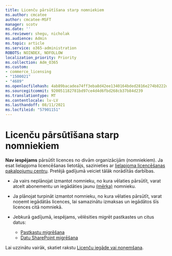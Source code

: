 ```yaml
---
title: Licenču pārsūtīšana starp nomniekiem
ms.author: cmcatee
author: cmcatee-MSFT
manager: scotv
ms.date: ''
ms.reviewer: shegu, nicholak
ms.audience: Admin
ms.topic: article
ms.service: o365-administration
ROBOTS: NOINDEX, NOFOLLOW
localization_priority: Priority
ms.collection: Adm_O365
ms.custom:
- commerce_licensing
- "1500021"
- "4689"
ms.openlocfilehash: 4ab89bacadea74ff3eba8d42ee1340164bded2816e274b8222dd48613c01e5ba
ms.sourcegitcommit: 920051182781bd97ce4d4d6fbd268cb37b84d239
ms.translationtype: MT
ms.contentlocale: lv-LV
ms.lasthandoff: 08/11/2021
ms.locfileid: "57901151"
---
```

# <a name="transfer-licenses-between-tenants"></a>Licenču pārsūtīšana starp nomniekiem

**Nav iespējams** pārsūtīt licences no divām organizācijām (nomniekiem). Ja esat lielapjoma licencēšanas lietotājs, sazinieties ar [lielapjoma licencēšanas pakalpojumu centru](https://support.microsoft.com/help/4471406/how-to-contact-the-microsoft-volume-licensing-service-center). Pretējā gadījumā veiciet tālāk norādītās darbības.

- Ja vairs neplānojat izmantot nomnieku, no kura vēlaties pārsūtīt, [](https://admin.microsoft.com/Adminportal/Home?source=applauncher#/subscriptions) varat atcelt abonementu un iegādāties jaunu [(mērķa)](https://www.microsoft.com/microsoft-365/business/compare-all-microsoft-365-business-products?rtc=2&activetab=tab:primaryr2) nomnieku.
- Ja plānojat turpināt izmantot nomnieku, no kura vēlaties pārsūtīt, varat [](https://docs.microsoft.com/microsoft-365/commerce/licenses/buy-licenses#buy-or-remove-licenses-for-your-business-subscription) noņemt iegādātās licences, lai samazinātu izmaksas un iegādātos šīs licences citā nomniekā.
- Jebkurā gadījumā, iespējams, vēlēsities migrēt pastkastes un citus datus:

    - [Pastkastu migrēšana](https://docs.microsoft.com/Exchange/mailbox-migration/migrate-mailboxes-across-tenants)
    - [Datu SharePoint migrēšana](https://aka.ms/modernSpoAdminCenter/CloudContentMigrations)

Lai uzzinātu vairāk, skatiet rakstu [Licenču iegāde vai noņemšana](https://docs.microsoft.com/microsoft-365/commerce/licenses/buy-licenses).